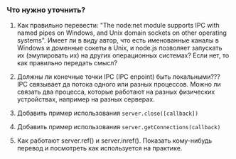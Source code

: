 ### Что нужно уточнить?

1. Как правильно перевести: "The node:net module supports IPC with named pipes on Windows, and Unix domain sockets on other operating systems". Имеет ли в виду автор, что есть именованные каналы в Windows и доменные сокеты в Unix, и node.js позволяет запускать их (эмулировать их) на других операционных системах? Если нет, то как правильно передать смысл?

2. Должны ли конечные точки IPC (IPC enpoint) быть локальными??? IPC связывает да потока одного или разных процессов. Можно ли связать два процесса, которые работают на разных физических устройствах, например на разных серверах.

3. Добавить пример использования `server.close([callback])`

4. Добавить пример использования `server.getConnections(callback)`

5. Как работают server.ref() и server.inref(). Показать кому-нибудь перевод и посмотреть как используется на практике.

